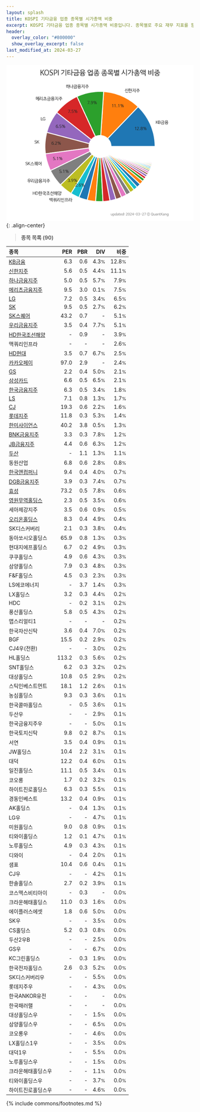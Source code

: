 ```yaml
---
layout: splash
title: KOSPI 기타금융 업종 종목별 시가총액 비중
excerpt: KOSPI 기타금융 업종 종목별 시가총액 비중입니다. 종목별로 주요 재무 지표를 함께 표시합니다.
header:
  overlay_color: "#800000"
  show_overlay_excerpt: false
last_modified_at: 2024-03-27
---
```



![KOSPI 기타금융 업종 종목별 시가총액 비중](/stats/sector/images/kospi_업종_기타금융_종목.png){: .align-center}


> **종목 목록 (90)**<a id="list"></a>

| **종목** | **PER** | **PBR** | **DIV** | **비중** |
| :------- | ------: | ------: | ------: | -------: |
| [KB금융](/105560/) | 6.3 | 0.6 | 4.3<small>%</small> | 12.8<small>%</small> |
| [신한지주](/055550/) | 5.6 | 0.5 | 4.4<small>%</small> | 11.1<small>%</small> |
| [하나금융지주](/086790/) | 5.0 | 0.5 | 5.7<small>%</small> | 7.9<small>%</small> |
| [메리츠금융지주](/138040/) | 9.5 | 3.0 | 0.1<small>%</small> | 7.5<small>%</small> |
| [LG](/003550/) | 7.2 | 0.5 | 3.4<small>%</small> | 6.5<small>%</small> |
| [SK](/034730/) | 9.5 | 0.5 | 2.7<small>%</small> | 6.2<small>%</small> |
| [SK스퀘어](/402340/) | 43.2 | 0.7 | - | 5.1<small>%</small> |
| [우리금융지주](/316140/) | 3.5 | 0.4 | 7.7<small>%</small> | 5.1<small>%</small> |
| [HD한국조선해양](/009540/) | - | 0.9 | - | 3.9<small>%</small> |
| 맥쿼리인프라 | - | - | - | 2.6<small>%</small> |
| [HD현대](/267250/) | 3.5 | 0.7 | 6.7<small>%</small> | 2.5<small>%</small> |
| [카카오페이](/377300/) | 97.0 | 2.9 | - | 2.4<small>%</small> |
| [GS](/078930/) | 2.2 | 0.4 | 5.0<small>%</small> | 2.1<small>%</small> |
| [삼성카드](/029780/) | 6.6 | 0.5 | 6.5<small>%</small> | 2.1<small>%</small> |
| [한국금융지주](/071050/) | 6.3 | 0.5 | 3.4<small>%</small> | 1.8<small>%</small> |
| [LS](/006260/) | 7.1 | 0.8 | 1.3<small>%</small> | 1.7<small>%</small> |
| [CJ](/001040/) | 19.3 | 0.6 | 2.2<small>%</small> | 1.6<small>%</small> |
| [롯데지주](/004990/) | 11.8 | 0.3 | 5.3<small>%</small> | 1.4<small>%</small> |
| [한미사이언스](/008930/) | 40.2 | 3.8 | 0.5<small>%</small> | 1.3<small>%</small> |
| [BNK금융지주](/138930/) | 3.3 | 0.3 | 7.8<small>%</small> | 1.2<small>%</small> |
| [JB금융지주](/175330/) | 4.4 | 0.6 | 6.3<small>%</small> | 1.2<small>%</small> |
| [두산](/000150/) | - | 1.1 | 1.3<small>%</small> | 1.1<small>%</small> |
| 동원산업 | 6.8 | 0.6 | 2.8<small>%</small> | 0.8<small>%</small> |
| [한국앤컴퍼니](/000240/) | 9.4 | 0.4 | 4.0<small>%</small> | 0.7<small>%</small> |
| [DGB금융지주](/139130/) | 3.9 | 0.3 | 7.4<small>%</small> | 0.7<small>%</small> |
| [효성](/004800/) | 73.2 | 0.5 | 7.8<small>%</small> | 0.6<small>%</small> |
| [영원무역홀딩스](/009970/) | 2.3 | 0.5 | 3.5<small>%</small> | 0.6<small>%</small> |
| 세아제강지주 | 3.5 | 0.6 | 0.9<small>%</small> | 0.5<small>%</small> |
| [오리온홀딩스](/001800/) | 8.3 | 0.4 | 4.9<small>%</small> | 0.4<small>%</small> |
| SK디스커버리 | 2.1 | 0.3 | 3.8<small>%</small> | 0.4<small>%</small> |
| 동아쏘시오홀딩스 | 65.9 | 0.8 | 1.3<small>%</small> | 0.3<small>%</small> |
| 현대지에프홀딩스 | 6.7 | 0.2 | 4.9<small>%</small> | 0.3<small>%</small> |
| 쿠쿠홀딩스 | 4.9 | 0.6 | 4.3<small>%</small> | 0.3<small>%</small> |
| 삼양홀딩스 | 7.9 | 0.3 | 4.8<small>%</small> | 0.3<small>%</small> |
| F&F홀딩스 | 4.5 | 0.3 | 2.3<small>%</small> | 0.3<small>%</small> |
| LS에코에너지 | - | 3.7 | 1.4<small>%</small> | 0.3<small>%</small> |
| LX홀딩스 | 3.2 | 0.3 | 4.4<small>%</small> | 0.2<small>%</small> |
| HDC | - | 0.2 | 3.1<small>%</small> | 0.2<small>%</small> |
| 풍산홀딩스 | 5.8 | 0.5 | 4.3<small>%</small> | 0.2<small>%</small> |
| 맵스리얼티1 | - | - | - | 0.2<small>%</small> |
| 한국자산신탁 | 3.6 | 0.4 | 7.0<small>%</small> | 0.2<small>%</small> |
| BGF | 15.5 | 0.2 | 2.9<small>%</small> | 0.2<small>%</small> |
| CJ4우(전환) | - | - | 3.0<small>%</small> | 0.2<small>%</small> |
| HL홀딩스 | 113.2 | 0.3 | 5.6<small>%</small> | 0.2<small>%</small> |
| SNT홀딩스 | 6.2 | 0.3 | 3.2<small>%</small> | 0.2<small>%</small> |
| 대상홀딩스 | 10.8 | 0.5 | 2.9<small>%</small> | 0.2<small>%</small> |
| 스틱인베스트먼트 | 18.1 | 1.2 | 2.6<small>%</small> | 0.1<small>%</small> |
| 농심홀딩스 | 9.3 | 0.3 | 3.6<small>%</small> | 0.1<small>%</small> |
| 한국콜마홀딩스 | - | 0.5 | 3.6<small>%</small> | 0.1<small>%</small> |
| 두산우 | - | - | 2.9<small>%</small> | 0.1<small>%</small> |
| 한국금융지주우 | - | - | 5.0<small>%</small> | 0.1<small>%</small> |
| 한국토지신탁 | 9.8 | 0.2 | 8.7<small>%</small> | 0.1<small>%</small> |
| 서연 | 3.5 | 0.4 | 0.9<small>%</small> | 0.1<small>%</small> |
| JW홀딩스 | 10.4 | 2.2 | 3.1<small>%</small> | 0.1<small>%</small> |
| 대덕 | 12.2 | 0.4 | 6.0<small>%</small> | 0.1<small>%</small> |
| 일진홀딩스 | 11.1 | 0.5 | 3.4<small>%</small> | 0.1<small>%</small> |
| 코오롱 | 1.7 | 0.2 | 3.2<small>%</small> | 0.1<small>%</small> |
| 하이트진로홀딩스 | 6.3 | 0.3 | 5.5<small>%</small> | 0.1<small>%</small> |
| 경동인베스트 | 13.2 | 0.4 | 0.9<small>%</small> | 0.1<small>%</small> |
| AK홀딩스 | - | 0.4 | 1.3<small>%</small> | 0.1<small>%</small> |
| LG우 | - | - | 4.7<small>%</small> | 0.1<small>%</small> |
| 미원홀딩스 | 9.0 | 0.8 | 0.9<small>%</small> | 0.1<small>%</small> |
| 티와이홀딩스 | 1.2 | 0.1 | 4.7<small>%</small> | 0.1<small>%</small> |
| 노루홀딩스 | 4.9 | 0.3 | 4.3<small>%</small> | 0.1<small>%</small> |
| 디와이 | - | 0.4 | 2.0<small>%</small> | 0.1<small>%</small> |
| 샘표 | 10.4 | 0.6 | 0.4<small>%</small> | 0.1<small>%</small> |
| CJ우 | - | - | 4.2<small>%</small> | 0.1<small>%</small> |
| 한솔홀딩스 | 2.7 | 0.2 | 3.9<small>%</small> | 0.1<small>%</small> |
| 코스맥스비티아이 | - | 0.3 | - | 0.0<small>%</small> |
| 크라운해태홀딩스 | 11.0 | 0.3 | 1.6<small>%</small> | 0.0<small>%</small> |
| 에이플러스에셋 | 1.8 | 0.6 | 5.0<small>%</small> | 0.0<small>%</small> |
| SK우 | - | - | 3.5<small>%</small> | 0.0<small>%</small> |
| CS홀딩스 | 5.2 | 0.3 | 0.8<small>%</small> | 0.0<small>%</small> |
| 두산2우B | - | - | 2.5<small>%</small> | 0.0<small>%</small> |
| GS우 | - | - | 6.7<small>%</small> | 0.0<small>%</small> |
| KC그린홀딩스 | - | 0.3 | 1.9<small>%</small> | 0.0<small>%</small> |
| 한국전자홀딩스 | 2.6 | 0.3 | 5.2<small>%</small> | 0.0<small>%</small> |
| SK디스커버리우 | - | - | 5.5<small>%</small> | 0.0<small>%</small> |
| 롯데지주우 | - | - | 4.3<small>%</small> | 0.0<small>%</small> |
| 한국ANKOR유전 | - | - | - | 0.0<small>%</small> |
| 한국패러랠 | - | - | - | 0.0<small>%</small> |
| 대상홀딩스우 | - | - | 1.5<small>%</small> | 0.0<small>%</small> |
| 삼양홀딩스우 | - | - | 6.5<small>%</small> | 0.0<small>%</small> |
| 코오롱우 | - | - | 4.6<small>%</small> | 0.0<small>%</small> |
| LX홀딩스1우 | - | - | 3.5<small>%</small> | 0.0<small>%</small> |
| 대덕1우 | - | - | 5.5<small>%</small> | 0.0<small>%</small> |
| 노루홀딩스우 | - | - | 1.5<small>%</small> | 0.0<small>%</small> |
| 크라운해태홀딩스우 | - | - | 1.1<small>%</small> | 0.0<small>%</small> |
| 티와이홀딩스우 | - | - | 3.7<small>%</small> | 0.0<small>%</small> |
| 하이트진로홀딩스우 | - | - | 4.6<small>%</small> | 0.0<small>%</small> |

{% include commons/footnotes.md %}